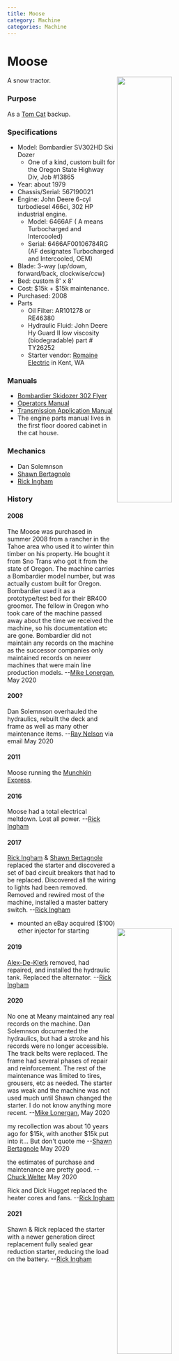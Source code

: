 ```yaml
---
title: Moose
category: Machine
categories: Machine
---
```

# Moose
<img src="/img/2020-Moose.jpeg" style="width: 50%;" align="right">
A snow tractor.

### Purpose

As a [Tom Cat](/Machine/Tomcat) backup.

### Specifications

- Model: Bombardier SV302HD Ski Dozer
    - One of a kind, custom built for the Oregon State Highway Div, Job #13865
- Year: about 1979
- Chassis/Serial: 567190021
- Engine: John Deere 6-cyl turbodiesel 466ci, 302 HP industrial engine.
    - Model: 6466AF ( A means Turbocharged and Intercooled)
    - Serial: 6466AF00106784RG (AF designates Turbocharged and Intercooled, OEM)
- Blade: 3-way (up/down, forward/back, clockwise/ccw)
- Bed: custom 8' x 8'
- Cost: $15k + $15k maintenance.
- Purchased: 2008
- Parts
    - Oil Filter: AR101278 or RE46380
    - Hydraulic Fluid: John Deere Hy Guard II low viscosity (biodegradable) part # TY26252
    - Starter vendor: [Romaine Electric](https://www.romaineelectric.com/) in Kent, WA

### Manuals

- [Bombardier Skidozer 302 Flyer][Flyer]
- [Operators Manual][Manual]
- [Transmission Application Manual][Tranny]
- The engine parts manual lives in the first floor doored cabinet in the cat house.

### Mechanics

- Dan Solemnson
- [Shawn Bertagnole](/Person/Shawn-Bertagnole)
- [Rick Ingham](/Person/Rick-Ingham)

### History

#### 2008

The Moose was purchased in summer 2008 from a rancher in the Tahoe area who used it to winter thin timber on his property. He bought it from Sno Trans who got it from the state of Oregon. The machine carries a Bombardier model number, but was actually custom built for Oregon. Bombardier used it as a prototype/test bed for their BR400 groomer. The fellow in Oregon who took care of the machine passed away about the time we received the machine, so his documentation etc are gone. Bombardier did not maintain any records on the machine as the successor companies only maintained records on newer machines that were main line production models. --[Mike Lonergan](/Person/Mike-Lonergan), May 2020

#### 200?

Dan Solemnson overhauled the hydraulics, rebuilt the deck and frame as well as many other maintenance items. --[Ray Nelson](/Person/Ray-Nelson) via email May 2020

#### 2011

Moose running the [Munchkin Express](Munchkin-Express).

<img src="/img/2011-Moose.jpeg" style="width: 50%;" align="right">

#### 2016

Moose had a total electrical meltdown. Lost all power. --[Rick Ingham](/Person/Rick-Ingham)

#### 2017

[Rick Ingham](/Person/Rick-Ingham) & [Shawn Bertagnole](/Person/Shawn-Bertagnole) replaced the starter and discovered a set of bad circuit breakers that had to be replaced. Discovered all the wiring to lights had been removed. Removed and rewired most of the machine, installed a master battery switch. --[Rick Ingham](Rick-Ingham)

- mounted an eBay acquired ($100) ether injector for starting

#### 2019

[Alex-De-Klerk](/Person/Alex-de-Klerk) removed, had repaired, and installed the hydraulic tank. Replaced the alternator. --[Rick Ingham](/Person/Rick-Ingham)

#### 2020

No one at Meany maintained any real records on the machine. Dan Solemnson documented the hydraulics, but had a stroke and his records were no longer accessible. The track belts were replaced. The frame had several phases of repair and reinforcement. The rest of the maintenance was limited to tires, grousers, etc as needed. The starter was weak and the machine was not used much until Shawn changed the starter. I do not know anything more recent. --[Mike Lonergan](/Person/Mike-Lonergan), May 2020

my recollection was about 10 years ago for $15k, with another $15k put into it... But don't quote me --[Shawn Bertagnole](/Person/Shawn-Bertagnole) May 2020

the estimates of purchase and maintenance are pretty good. --[Chuck Welter](/Person/Chuck-Welter) May 2020

Rick and Dick Hugget replaced the heater cores and fans. --[Rick Ingham](/Person/Rick-Ingham)

#### 2021

Shawn & Rick replaced the starter with a newer generation direct replacement fully sealed gear reduction starter, reducing the load on the battery. --[Rick Ingham](/Person/Rick-Ingham)


[Flyer]:  /Machine/Moose/Flyer.pdf
[Manual]: /Machine/Moose/Manual.pdf
[Tranny]: /Machine/Moose/Transmission.pdf